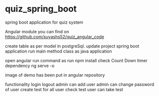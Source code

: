 # quiz_spring_boot

spring boot application for quiz system

Angular module you can find on https://github.com/suyashs52/quiz_angular_code

create table as per model in postgreSql.
update project
spring boot application run main method class as java application 

open angular run command as
run npm install
check Count Down timer dependency
ng serve -o

image of demo  has been put in angular repository

functionality
login
logout
admin can add user
admin can change password of user
create test for all user
check test
user can take test
 



